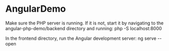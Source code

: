 # AngularDemo
Make sure the PHP server is running. If it is not, start it by navigating to the angular-php-demo/backend directory and running:
php -S localhost:8000

In the frontend directory, run the Angular development server:
ng serve --open
